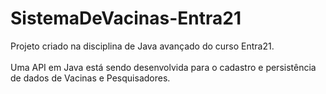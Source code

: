 <h1>SistemaDeVacinas-Entra21</h1>

Projeto criado na disciplina de Java avançado do curso Entra21.
<br>
<br>
Uma API em Java está sendo desenvolvida para o cadastro e persistência de dados de Vacinas e Pesquisadores.
